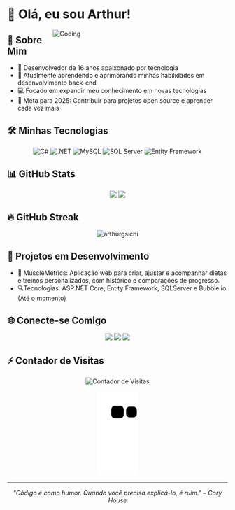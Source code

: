 # 👋 Olá, eu sou Arthur! 

<img align="right" alt="Coding" width="400" src="https://media.giphy.com/media/v1.Y2lkPTc5MGI3NjExNmQ5OTBhNDIwYjk5NDJmMDRiNGU0YmRjNzBjZmMzZGMxZGVlOGRiZiZlcD12MV9pbnRlcm5hbF9naWZzX2dpZklkJmN0PWc/qgQUggAC3Pfv687qPC/giphy.gif">

## 💫 Sobre Mim
- 🚀 Desenvolvedor de 16 anos apaixonado por tecnologia
- 🌱 Atualmente aprendendo e aprimorando minhas habilidades em desenvolvimento back-end
- 💻 Focado em expandir meu conhecimento em novas tecnologias
- 🎯 Meta para 2025: Contribuir para projetos open source e aprender cada vez mais

## 🛠️ Minhas Tecnologias

<div align="center">
  <img src="https://img.shields.io/badge/C%23-239120?style=for-the-badge&logo=c-sharp&logoColor=white" alt="C#"/>
  <img src="https://img.shields.io/badge/.NET-512BD4?style=for-the-badge&logo=dotnet&logoColor=white" alt=".NET"/>
  <img src="https://img.shields.io/badge/MySQL-005C84?style=for-the-badge&logo=mysql&logoColor=white" alt="MySQL"/>
  <img src="https://img.shields.io/badge/Microsoft%20SQL%20Server-CC2927?style=for-the-badge&logo=microsoft%20sql%20server&logoColor=white" alt="SQL Server"/>
  <img src="https://img.shields.io/badge/Entity_Framework-512BD4?style=for-the-badge&logo=entity-framework&logoColor=white" alt="Entity Framework"/>
</div>

## 📊 GitHub Stats
<div align="center">
  <img height="180em" src="https://github-readme-stats.vercel.app/api?username=arthurgsichi&show_icons=true&theme=tokyonight&include_all_commits=true&count_private=true"/>
  <img height="180em" src="https://github-readme-stats.vercel.app/api/top-langs/?username=arthurgsichi&layout=compact&langs_count=7&theme=tokyonight"/>
</div>

## 🔥 GitHub Streak
<div align="center">
  <img src="https://github-readme-streak-stats.herokuapp.com/?user=arthurgsichi&theme=tokyonight" alt="arthurgsichi" />
</div>

## 🚀 Projetos em Desenvolvimento
- 🌟 MuscleMetrics: Aplicação web para criar, ajustar e acompanhar dietas e treinos personalizados, com histórico e comparações de progresso.
- 🔍Tecnologias: ASP.NET Core, Entity Framework, SQLServer e Bubble.io  (Até o momento)
  

## 🌐 Conecte-se Comigo
<div align="center">
  <a href="https://github.com/arthurgsichi" target="_blank">
    <img src="https://img.shields.io/badge/GitHub-100000?style=for-the-badge&logo=github&logoColor=white" target="_blank">
  </a>
  <a href="https://linkedin.com/in/https://www.linkedin.com/in/arthur-guzzo-b87960353/?trk=opento_sprofile_goalscard" target="_blank">
    <img src="https://img.shields.io/badge/LinkedIn-0077B5?style=for-the-badge&logo=linkedin&logoColor=white" target="_blank">
  </a>
  <a href="https://instagram.com/thurzzhin_" target="_blank">
    <img src="https://img.shields.io/badge/Instagram-E4405F?style=for-the-badge&logo=instagram&logoColor=white" target="_blank">
  </a>
</div>

## ⚡ Contador de Visitas

<div align="center">
  <img src="https://profile-counter.glitch.me/{arthurgsichi}/count.svg" alt="Contador de Visitas" />
</div>

<div align="center">
  
  ![Snake animation](https://github.com/arthurgsichi/arthurgsichi/blob/output/github-contribution-grid-snake.svg)
  
</div>

---

<div align="center">
  <p><em>"Código é como humor. Quando você precisa explicá-lo, é ruim." – Cory House</em></p>
</div>
